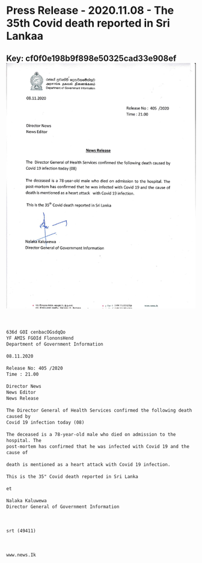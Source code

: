 # Press Release - 2020.11.08 - The 35th Covid death reported in Sri Lankaa 
Key: cf0f0e198b9f898e50325cad33e908ef 
![img](img/cf0f0e198b9f898e50325cad33e908ef.jpg)
---
```
   

636d GOI cenbacOGsdqQo
YF AMIS FGOId FlononsHend
Department of Government Information

08.11.2020

Release No: 405 /2020
Time : 21.00

Director News
News Editor
News Release

The Director General of Health Services confirmed the following death caused by
Covid 19 infection today (08)

The deceased is a 78-year-old male who died on admission to the hospital. The
post-mortem has confirmed that he was infected with Covid 19 and the cause of

death is mentioned as a heart attack with Covid 19 infection.

This is the 35" Covid death reported in Sri Lanka

et

Nalaka Kaluwewa
Director General of Government Information

 

srt (49411)

 

www.news.Ik

   

 

```
